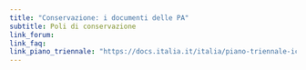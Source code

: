 ```yaml
---
title: "Conservazione: i documenti delle PA"
subtitle: Poli di conservazione
link_forum:
link_faq:
link_piano_triennale: "https://docs.italia.it/italia/piano-triennale-ict/pianotriennale-ict-doc/it/2019-2021/06_piattaforme.html#poli-di-conservazione"
---
```

